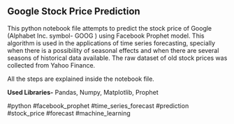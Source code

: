 ## Google Stock Price Prediction

This python notebook file attempts to predict the stock price of Google (Alphabet Inc. symbol- GOOG ) using Facebook Prophet model. This algorithm is used in the applications of time series forecasting, specially when there is a possibility of seasonal effects and when there are several seasons of historical data available.
The raw dataset of old stock prices was collected from Yahoo Finance.

All the steps are explained inside the notebook file.

**Used Libraries-** Pandas, Numpy, Matplotlib, Prophet

#python #facebook_prophet #time_series_forecast #prediction #stock_price #forecast #machine_learning
